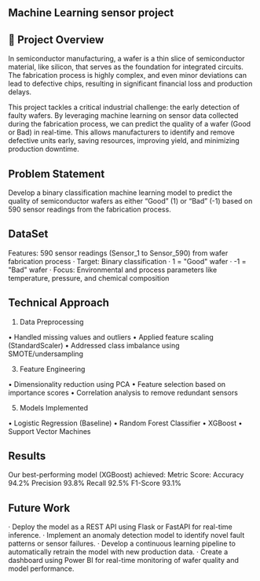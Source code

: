 ## Machine Learning sensor project 

## 📖 Project Overview

In semiconductor manufacturing, a wafer is a thin slice of semiconductor material, like silicon, that serves as the foundation for integrated circuits. The fabrication process is highly complex, and even minor deviations can lead to defective chips, resulting in significant financial loss and production delays.

This project tackles a critical industrial challenge: the early detection of faulty wafers. By leveraging machine learning on sensor data collected during the fabrication process, we can predict the quality of a wafer (Good or Bad) in real-time. This allows manufacturers to identify and remove defective units early, saving resources, improving yield, and minimizing production downtime.

## Problem Statement

Develop a binary classification machine learning model to predict the quality of semiconductor wafers as either “Good” (1) or “Bad” (-1) based on 590 sensor readings from the fabrication process.

## DataSet

Features: 590 sensor readings (Sensor_1 to Sensor_590) from wafer fabrication process
· Target: Binary classification
  · 1 = "Good" wafer
  · -1 = "Bad" wafer
· Focus: Environmental and process parameters like temperature, pressure, and chemical composition

## Technical Approach

1. Data Preprocessing
   
 • Handled missing values and outliers
 • Applied feature scaling (StandardScaler)
 • Addressed class imbalance using SMOTE/undersampling

3. Feature Engineering

• Dimensionality reduction using PCA
• Feature selection based on importance scores
• Correlation analysis to remove redundant sensors

5. Models Implemented

• Logistic Regression (Baseline)
• Random Forest Classifier
• XGBoost
• Support Vector Machines

## Results

Our best-performing model (XGBoost) achieved:
Metric Score:
Accuracy 94.2%
Precision 93.8%
Recall 92.5%
F1-Score 93.1%

## Future Work

· Deploy the model as a REST API using Flask or FastAPI for real-time inference.
· Implement an anomaly detection model to identify novel fault patterns or sensor failures.
· Develop a continuous learning pipeline to automatically retrain the model with new production data.
· Create a dashboard using Power BI for real-time monitoring of wafer quality and model performance.

